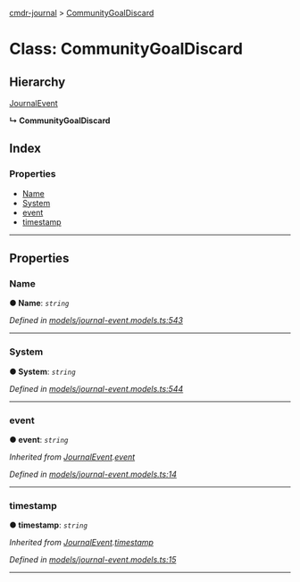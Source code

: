 [cmdr-journal](../README.md) > [CommunityGoalDiscard](../classes/communitygoaldiscard.md)



# Class: CommunityGoalDiscard

## Hierarchy


 [JournalEvent](journalevent.md)

**↳ CommunityGoalDiscard**







## Index

### Properties

* [Name](communitygoaldiscard.md#name)
* [System](communitygoaldiscard.md#system)
* [event](communitygoaldiscard.md#event)
* [timestamp](communitygoaldiscard.md#timestamp)



---
## Properties
<a id="name"></a>

###  Name

**●  Name**:  *`string`* 

*Defined in [models/journal-event.models.ts:543](https://github.com/chrisbruford/cmdr-journal/blob/5b08b7d/src/models/journal-event.models.ts#L543)*





___

<a id="system"></a>

###  System

**●  System**:  *`string`* 

*Defined in [models/journal-event.models.ts:544](https://github.com/chrisbruford/cmdr-journal/blob/5b08b7d/src/models/journal-event.models.ts#L544)*





___

<a id="event"></a>

###  event

**●  event**:  *`string`* 

*Inherited from [JournalEvent](journalevent.md).[event](journalevent.md#event)*

*Defined in [models/journal-event.models.ts:14](https://github.com/chrisbruford/cmdr-journal/blob/5b08b7d/src/models/journal-event.models.ts#L14)*





___

<a id="timestamp"></a>

###  timestamp

**●  timestamp**:  *`string`* 

*Inherited from [JournalEvent](journalevent.md).[timestamp](journalevent.md#timestamp)*

*Defined in [models/journal-event.models.ts:15](https://github.com/chrisbruford/cmdr-journal/blob/5b08b7d/src/models/journal-event.models.ts#L15)*





___


